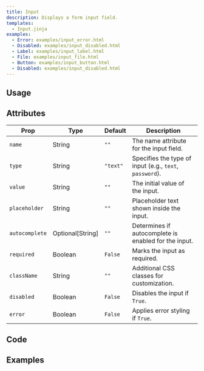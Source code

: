 ```yaml
---
title: Input
description: Displays a form input field.
templates:
  - Input.jinja
examples:  
  - Error: examples/input_error.html 
  - Disabled: examples/input_disabled.html 
  - Label: examples/input_label.html 
  - File: examples/input_file.html 
  - Button: examples/input_button.html 
  - Disabled: examples/input_disabled.html 
---
```


<TabPreview component="Input" template="examples/input.html"/>

<Prose>

## Usage

</Prose>

<IncludeTemplate template="examples/input.html"/>

<Prose>

## Attributes

| Prop           | Type           | Default  | Description                                                    |
|----------------|----------------|----------|----------------------------------------------------------------|
| `name`         | String         | `""`     | The name attribute for the input field.                        |
| `type`         | String         | `"text"` | Specifies the type of input (e.g., `text`, `password`).        |
| `value`        | String         | `""`     | The initial value of the input.                                |
| `placeholder`  | String         | `""`     | Placeholder text shown inside the input.                       |
| `autocomplete` | Optional[String] | `""` | Determines if autocomplete is enabled for the input.           |
| `required`     | Boolean        | `False`  | Marks the input as required.                                   |
| `className`    | String         | `""`     | Additional CSS classes for customization.                      |
| `disabled`     | Boolean        | `False`  | Disables the input if `True`.                                  |
| `error`        | Boolean        | `False`  | Applies error styling if `True`.                               |

## Code
</Prose>

<IncludeComponents :components="{{ metadata.templates }}" />

<Prose>

## Examples
</Prose>

<TabPreview component="Button" template="examples/input_button.html"/>
<TabPreview component="Disabled" template="examples/input_disabled.html"/>
<TabPreview component="Error" template="examples/input_error.html"/>
<TabPreview component="File" template="examples/input_file.html"/>
<TabPreview component="Label" template="examples/input_label.html"/>
<TabPreview component="Peer Disabled" template="examples/input_peer_disabled.html"/>
